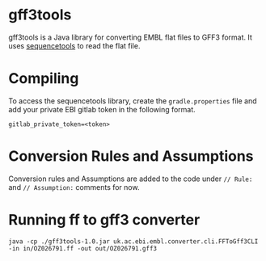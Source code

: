 # gff3tools

gff3tools is a Java library for converting EMBL flat files to GFF3 format. 
It uses [sequencetools](https://github.com/enasequence/sequencetools) to read the flat file.

# Compiling
To access the sequencetools library, create the `gradle.properties` file and add your private 
EBI gitlab token in the following format.   

```gitlab_private_token=<token>```

# Conversion Rules and Assumptions

Conversion rules and Assumptions are added to the code under `// Rule: ` and `// Assumption:` comments for now. 


# Running ff to gff3 converter
```java -cp ./gff3tools-1.0.jar uk.ac.ebi.embl.converter.cli.FFToGff3CLI -in in/OZ026791.ff -out out/OZ026791.gff3```
